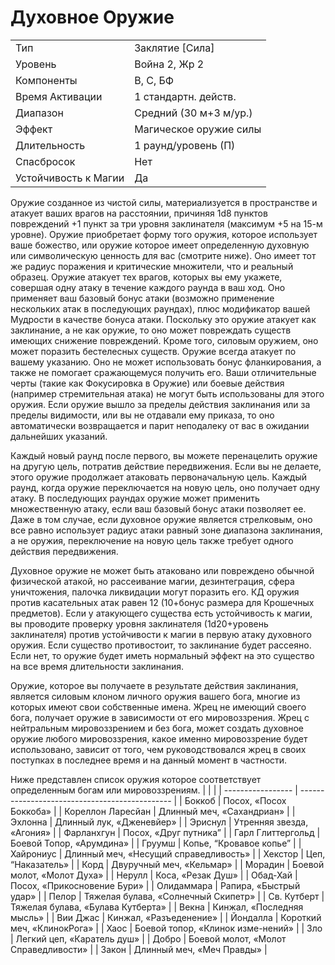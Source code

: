 
# Духовное Оружие

| | |
|---|---|
|Тип|Заклятие [Сила]|
|Уровень| Война 2, Жр 2|
|Компоненты| В, С, БФ|
|Время Активации| 1 стандартн. действ.|
|Диапазон| Средний (30 м+3 м/ур.)|
|Эффект| Магическое оружие силы|
|Длительность| 1 раунд/уровень (П)|
|Спасбросок| Нет|
|Устойчивость к Магии| Да|

Оружие созданное из чистой силы, материализуется в пространстве и атакует ваших врагов на расстоянии, причиняя 1d8 пунктов повреждений +1 пункт за три уровня заклинателя (максимум +5 на 15-м уровне). Оружие приобретает форму того оружия, которое использует ваше божество, или оружие которое имеет определенную духовную или символическую ценность для вас (смотрите ниже). Оно имеет тот же радиус поражения и критические множители, что и реальный образец. Оружие атакует тех врагов, которых вы ему укажете, совершая одну атаку в течение каждого раунда в ваш ход. Оно применяет ваш базовый бонус атаки (возможно применение нескольких атак в последующих раундах), плюс модификатор вашей Мудрости в качестве бонуса атаки. Поскольку это оружие атакует как заклинание, а не как оружие, то оно может повреждать существ имеющих снижение повреждений. Кроме того, силовым оружием, оно может поразить бестелесных существ. Оружие всегда атакует по вашему указанию. Оно не может использовать бонус фланкирования, а также не помогает сражающемуся получить его. Ваши отличительные черты (такие как Фокусировка в Оружие) или боевые действия (например стремительная атака) не могут быть использованы для этого оружия. Если оружие вышло за пределы действия заклинания или за пределы видимости, или вы не отдавали ему приказа, то оно автоматически возвращается и парит неподалеку от вас в ожидании дальнейших указаний.

Каждый новый раунд после первого, вы можете перенацелить оружие на другую цель, потратив действие передвижения. Если вы не делаете, этого оружие продолжает атаковать первоначальную цель. Каждый раунд, когда оружие переключается на новую цель, оно получает одну атаку. В последующих раундах оружие может применить множественную атаку, если ваш базовый бонус атаки позволяет ее. Даже в том случае, если духовное оружие является стрелковым, оно все равно использует радиус атаки равный зоне диапазона заклинания, а не оружия, переключение на новую цель также требует одного действия передвижения. 

Духовное оружие не может быть атаковано или повреждено обычной физической атакой, но рассеивание магии, дезинтеграция, сфера уничтожения, палочка ликвидации могут поразить его. КД оружия против касательных атак равен 12 (10+бонус размера для Крошечных предметов). Если у атакующего существа есть устойчивость к магии, вы проводите проверку уровня заклинателя (1d20+уровень заклинателя) против устойчивости к магии в первую атаку духовного оружия. Если существо противостоит, то заклинание будет рассеяно. Если нет, то оружие будет иметь нормальный эффект на это существо на все время длительности заклинания.

Оружие, которое вы получаете в результате действия заклинания, является силовым клоном личного оружия вашего бога, многие из которых имеют свои собственные имена. Жрец не имеющий своего бога, получает оружие в зависимости от его мировоззрения. Жрец с нейтральным мировоззрением и без бога, может создать духовное оружие любого мировоззрения, какое именно мировоззрение будет использовано, зависит от того, чем руководствовался жрец в своих поступках в последнее время и на данный момент в частности.

Ниже представлен список оружия которое соответствует определенным богам или мировоззрениям.
|                   |                                                |
| ----------------- | ---------------------------------------------- |
| Боккоб            | Посох, «Посох Боккоба»                         |
| Кореллон Ларесйан | Длинный меч, «Сахандриан»                      |
| Эхлонна           | Длинный лук, «Дженевйер»                       |
| Эриснул           | Утренняя звезда, «Агония»                      |
| Фарланхгун        | Посох, «Друг путника”                          |
| Гарл Глиттергольд | Боевой Топор, «Арумдина»                       |
| Груумш            | Копье, “Кровавое копье”                        |
| Хайрониус         | Длинный меч, «Несущий справедливость»          |
| Хекстор           | Цеп, “Наказатель»                              |
| Корд              | Двуручный меч, «Кельмар»                       |
| Морадин           | Боевой молот, «Молот Духа»                     |
| Нерулл            | Коса, «Резак Душ»                              |
| Обад-Хай          | Посох, «Прикосновение Бури»                    |
| Олидаммара        | Рапира, «Быстрый удар»                         |
| Пелор             | Тяжелая булава, «Солнечный            Скипетр» |
| Св. Кутберт       | Тяжелая булава, «Булава Кутберта»              |
| Векна             | Кинжал, «Последняя мысль»                      |
| Вии Джас          | Кинжал, «Разъеденение»                         |
| Йондалла          | Короткий меч, «КлинокРога»                     |
| Хаос              | Боевой топор, «Клинок изме-нений»              |
| Зло               | Легкий цеп, «Каратель душ»                     |
| Добро             | Боевой молот, «Молот Справедливости»           |
| Закон             | Длинный меч, «Меч Правды»                      |
